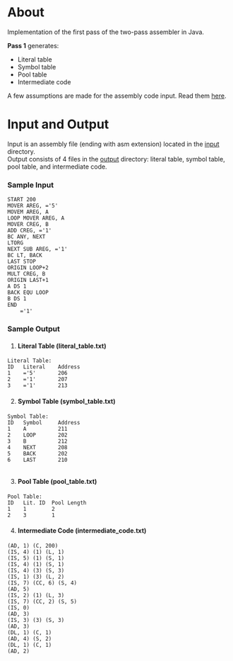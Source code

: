 # About
Implementation of the first pass of the two-pass assembler in Java.  

<b>Pass 1</b> generates:
- Literal table
- Symbol table  
- Pool table
- Intermediate code

A few assumptions are made for the assembly code input. Read them [here](https://github.com/athkarandikar/two-pass-assembler-pass-one/blob/main/assumptions.txt).

# Input and Output
Input is an assembly file (ending with asm extension) located in the [input](https://github.com/athkarandikar/two-pass-assembler-pass-one/blob/main/input) directory.  
Output consists of 4 files in the [output](https://github.com/athkarandikar/two-pass-assembler-pass-one/blob/main/output) directory: literal table, symbol table, pool table, and intermediate code.

### Sample Input

```assembly
START 200
MOVER AREG, ='5'
MOVEM AREG, A
LOOP MOVER AREG, A  
MOVER CREG, B  
ADD CREG, ='1'
BC ANY, NEXT
LTORG
NEXT SUB AREG, ='1'
BC LT, BACK
LAST STOP
ORIGIN LOOP+2
MULT CREG, B
ORIGIN LAST+1
A DS 1
BACK EQU LOOP
B DS 1
END
    ='1'
```

### Sample Output
1. #### Literal Table (literal_table.txt)
```
Literal Table:
ID   Literal    Address
1    ='5'       206    
2    ='1'       207    
3    ='1'       213

```

2. #### Symbol Table (symbol_table.txt)
```
Symbol Table:
ID   Symbol     Address
1    A          211    
2    LOOP       202    
3    B          212    
4    NEXT       208    
5    BACK       202    
6    LAST       210    
 
```

3. #### Pool Table (pool_table.txt)
```
Pool Table:
ID   Lit. ID  Pool Length
1    1        2          
2    3        1          

```

4. #### Intermediate Code (intermediate_code.txt)
```
(AD, 1) (C, 200) 
(IS, 4) (1) (L, 1) 
(IS, 5) (1) (S, 1) 
(IS, 4) (1) (S, 1) 
(IS, 4) (3) (S, 3) 
(IS, 1) (3) (L, 2) 
(IS, 7) (CC, 6) (S, 4) 
(AD, 5) 
(IS, 2) (1) (L, 3) 
(IS, 7) (CC, 2) (S, 5) 
(IS, 0) 
(AD, 3) 
(IS, 3) (3) (S, 3) 
(AD, 3) 
(DL, 1) (C, 1) 
(AD, 4) (S, 2) 
(DL, 1) (C, 1) 
(AD, 2) 
```
